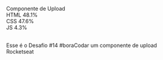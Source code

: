 Componente de Upload<br>
HTML 48.1%<br>
CSS 47.6%<br>
JS 4.3%<br><br>

Esse é o Desafio #14 #boraCodar um componente de upload<br>
Rocketseat

